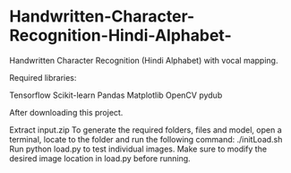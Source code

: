 # Handwritten-Character-Recognition-Hindi-Alphabet-
Handwritten Character Recognition (Hindi Alphabet) with vocal mapping.

Required libraries:

Tensorflow
Scikit-learn
Pandas
Matplotlib
OpenCV
pydub

After downloading this project.

Extract input.zip
To generate the required folders, files and model, open a terminal, locate to the folder and run the following command: ./initLoad.sh
Run python load.py to test individual images. Make sure to modify the desired image location in load.py before running.
